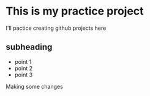 # This is my practice project 
I'll pactice creating github projects here 
## subheading
* point 1
* point 2
* point 3

Making some changes 
